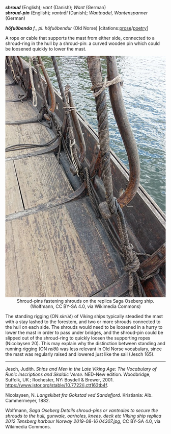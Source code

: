**_shroud_** (English); _vant_ (Danish); _Want_ (German)  
**_shroud-pin_** (English); _vantnål_ (Danish); _Wantnadel, Wantenspanner_ (German)

_**höfuðbenda** f., pl. höfuðbendur_ (Old Norse) [citations:[prose](https://onp.ku.dk/onp/onp.php?o39309)/[poetry](https://lexiconpoeticum.org/m.php?p=lemma&i=40452)]

  A rope or cable that supports the mast from either side, connected to a shroud-ring in the hull by a shroud-pin: a curved wooden pin which could be loosened quickly to lower the mast. 

<div align="center">
  
  ![shroud-pin holding shroud on Saga Oseberg replica ship](../images/ShroudwPin_OsebergReplica.jpg)  
  Shroud-pins fastening shrouds on the replica Saga Oseberg ship. (Wolfmann, CC BY-SA 4.0, via Wikimedia Commons)

</div>

  The standing rigging (ON _skrúð_) of Viking ships typically steadied the mast with a stay lashed to the forestem, and two or more shrouds connected to the hull on each side. The shrouds would need to be loosened in a hurry to lower the mast in order to pass under bridges, and the shroud-pin could be slipped out of the shroud-ring to quickly loosen the supporting ropes (Nicolaysen 20). This may explain why the distinction between standing and running rigging (ON _reiði_) was less relevant in Old Norse vocabulary, since the mast was regularly raised and lowered just like the sail (Jesch 165).  

---

  Jesch, Judith. _Ships and Men in the Late Viking Age: The Vocabulary of Runic Inscriptions and Skaldic Verse._ NED-New edition. Woodbridge, Suffolk, UK ; Rochester, NY: Boydell & Brewer, 2001. https://www.jstor.org/stable/10.7722/j.ctt163tb4f.

  Nicolaysen, N. _Langskibet fra Gokstad ved Sandefjord_. Kristiania: Alb. Cammermeyer, 1882.

  Wolfmann, _Saga Oseberg Details shroud-pins or vantnales to secure the shrouds to the hull, gunwale, oarholes, knees, deck etc Viking ship replica 2012 Tønsberg harbour Norway 2019-08-16 04307.jpg,_ CC BY-SA 4.0, via Wikimedia Commons. 

